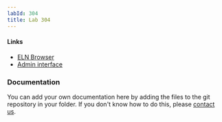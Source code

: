 ```yaml
---
labId: 304
title: Lab 304
---
```


#### Links

- [ELN Browser](https://openbis-empa-lab304.ethz.ch/)
- [Admin interface](https://openbis-empa-lab304.ethz.ch/openbis/webapp/openbis-ng-ui)

### Documentation

You can add your own documentation here by adding the files to the git repository in your folder.
If you don't know how to do this, please [contact us](/documentation/openbis/getting-started/support/).
